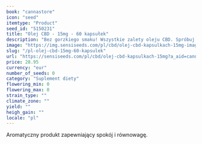 ```yaml
---
book: "cannastore"
icon: "seed"
itemtype: "Product"
seed_id: "5150231"
title: "Olej CBD - 15mg - 60 kapsułek"
description: "Bez gorzkiego smaku! Wszystkie zalety oleju CBD. Spróbuj oleju CBD Sensi Seeds w kapsułkach. Kup teraz!"
image: "https://img.sensiseeds.com/pl/cbd/olej-cbd-kapsulkach-15mg-image.png"
slug: "/pl-olej-cbd-15mg-60-kapsulek"
url: "https://sensiseeds.com/pl/cbd/olej-cbd-kapsulkach-15mg?a_aid=cannastore"
price: 28.95
currency: "eur"
number_of_seeds: 0
category: "Suplement diety"
flowering_min: 0
flowering_max: 0
strain_type: ""
climate_zone: ""
yield: ""
heigh_gain: ""
locale: "pl"
---
```

Aromatyczny produkt zapewniający spokój i równowagę.
